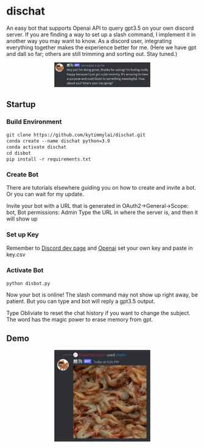 # dischat
An easy bot that supports Openai API to query gpt3.5 on your own discord server.
If you are finding a way to set up a slash command, I implement it in another way you may want to know.
As a discord user, integrating everything together makes the experience better for me. (Here we have gpt and dall so far; others are still trimming and sorting out. Stay tuned.)
<p align="center">
<img src="myfriend.png" width=50% height=50% 
class="center">
</p>

## Startup

### Build Environment
```
git clone https://github.com/kytimmylai/dischat.git
conda create --name dischat python=3.9
conda activate dischat
cd disbot
pip install -r requirements.txt
```

### Create Bot

There are tutorials elsewhere guiding you on how to create and invite a bot.
Or you can wait for my update.

Invite your bot with a URL that is generated in OAuth2->General->Scope: bot, Bot permissions: Admin
Type the URL in where the server is, and then it will show up

### Set up Key
Remember to [Discord dev page](https://discord.com/developers/applications) and [Openai](https://platform.openai.com/account/api-keys) set your own key and paste in key.csv

### Activate Bot
```
python disbot.py
```
Now your bot is online! The slash command may not show up right away, be patient.
But you can type and bot will reply a gpt3.5 output.

Type Obliviate to reset the chat history if you want to change the subject. The word has the magic power to erase memory from gpt.

## Demo

<p align="center">
<img src="demo.png" width=50% height=50% 
class="center">
</p>